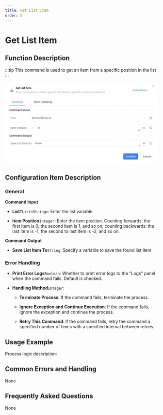```yaml
---
title: Get List Item
order: 5
---
```


# Get List Item

## Function Description

:::tip 
This command is used to get an item from a specific position in the list
:::

![Get List Item](../../../assets/Get%20List%20Item_command.png)

## Configuration Item Description

### General

**Command Input**

- **List**`TList<String>`: Enter the list variable

- **Item Position**`Integer`: Enter the item position. Counting forwards: the first item is 0, the second item is 1, and so on; counting backwards: the last item is -1, the second to last item is -2, and so on.


**Command Output**

- **Save List Item To**`String`: Specify a variable to save the found list item

### Error Handling

- **Print Error Logs**`Boolean`: Whether to print error logs to the "Logs" panel when the command fails. Default is checked. 

- **Handling Method**`Integer`:

    - **Terminate Process**: If the command fails, terminate the process.

    - **Ignore Exception and Continue Execution**: If the command fails, ignore the exception and continue the process.

    - **Retry This Command**: If the command fails, retry the command a specified number of times with a specified interval between retries.

## Usage Example

Process logic description:

## Common Errors and Handling

None

## Frequently Asked Questions

None

